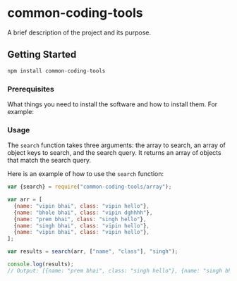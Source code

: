 # common-coding-tools

A brief description of the project and its purpose.

## Getting Started
```javascript
npm install common-coding-tools
```


### Prerequisites

What things you need to install the software and how to install them. For example:

### Usage

The `search` function takes three arguments: the array to search, an array of object keys to search, and the search query. It returns an array of objects that match the search query.

Here is an example of how to use the `search` function:

```javascript
var {search} = require("common-coding-tools/array");

var arr = [
  {name: "vipin bhai", class: "vipin hello"},
  {name: "bhole bhai", class: "vipin dghhhh"},
  {name: "prem bhai", class: "singh hello"},
  {name: "singh bhai", class: "vipin hello"},
  {name: "vipin bhai", class: "vipin hello"},
];

var results = search(arr, ["name", "class"], "singh");

console.log(results);
// Output: [{name: "prem bhai", class: "singh hello"}, {name: "singh bhai", class: "vipin hello"}]

